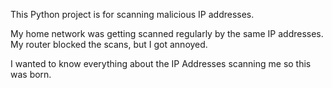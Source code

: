 This Python project is for scanning malicious IP addresses. 

My home network was getting scanned regularly by the same IP addresses. My router blocked the scans, but I got annoyed. 

I wanted to know everything about the IP Addresses scanning me so this was born.
